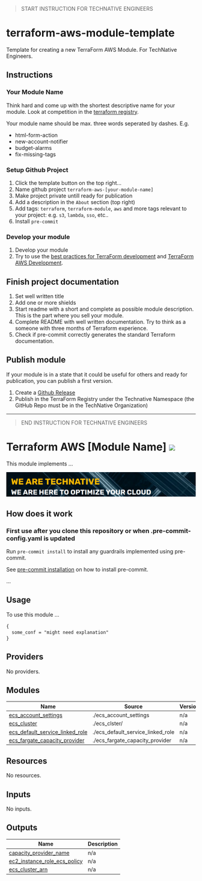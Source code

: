 > START INSTRUCTION FOR TECHNATIVE ENGINEERS

# terraform-aws-module-template

Template for creating a new TerraForm AWS Module. For TechNative Engineers.

## Instructions

### Your Module Name

Think hard and come up with the shortest descriptive name for your module.
Look at competition in the [terraform
registry](https://registry.terraform.io/).

Your module name should be max. three words seperated by dashes. E.g.

- html-form-action
- new-account-notifier
- budget-alarms
- fix-missing-tags

### Setup Github Project

1. Click the template button on the top right...
1. Name github project `terraform-aws-[your-module-name]`
1. Make project private untill ready for publication
1. Add a description in the `About` section (top right)
1. Add tags: `terraform`, `terraform-module`, `aws` and more tags relevant to your project: e.g. `s3`, `lambda`, `sso`, etc..
1. Install `pre-commit`

### Develop your module

1. Develop your module
1. Try to use the [best practices for TerraForm
   development](https://www.terraform-best-practices.com/) and [TerraForm AWS
   Development](https://github.com/ozbillwang/terraform-best-practices).

## Finish project documentation

1. Set well written title
2. Add one or more shields
3. Start readme with a short and complete as possible module description. This
   is the part where you sell your module.
4. Complete README with well written documentation. Try to think as a someone
   with three months of Terraform experience.
5. Check if pre-commit correctly generates the standard Terraform documentation.

## Publish module

If your module is in a state that it could be useful for others and ready for
publication, you can publish a first version.

1. Create a [Github
   Release](https://docs.github.com/en/repositories/releasing-projects-on-github/about-releases)
2. Publish in the TerraForm Registry under the Technative Namespace (the GitHub
   Repo must be in the TechNative Organization)

---

> END INSTRUCTION FOR TECHNATIVE ENGINEERS


# Terraform AWS [Module Name] ![](https://img.shields.io/github/workflow/status/TechNative-B-V/terraform-aws-module-name/tflint.yaml?style=plastic)

<!-- SHIELDS -->

This module implements ...

[![](we-are-technative.png)](https://www.technative.nl)

## How does it work

### First use after you clone this repository or when .pre-commit-config.yaml is updated

Run `pre-commit install` to install any guardrails implemented using pre-commit.

See [pre-commit installation](https://pre-commit.com/#install) on how to install pre-commit.

...

## Usage

To use this module ...

```hcl
{
  some_conf = "might need explanation"
}
```

<!-- BEGIN_TF_DOCS -->
## Providers

No providers.

## Modules

| Name | Source | Version |
|------|--------|---------|
| <a name="module_ecs_account_settings"></a> [ecs\_account\_settings](#module\_ecs\_account\_settings) | ./ecs_account_settings | n/a |
| <a name="module_ecs_cluster"></a> [ecs\_cluster](#module\_ecs\_cluster) | ./ecs_clster/ | n/a |
| <a name="module_ecs_default_service_linked_role"></a> [ecs\_default\_service\_linked\_role](#module\_ecs\_default\_service\_linked\_role) | ./ecs_default_service_linked_role | n/a |
| <a name="module_ecs_fargate_capacity_provider"></a> [ecs\_fargate\_capacity\_provider](#module\_ecs\_fargate\_capacity\_provider) | ./ecs_fargate_capacity_provider | n/a |

## Resources

No resources.

## Inputs

No inputs.

## Outputs

| Name | Description |
|------|-------------|
| <a name="output_capacity_provider_name"></a> [capacity\_provider\_name](#output\_capacity\_provider\_name) | n/a |
| <a name="output_ec2_instance_role_ecs_policy"></a> [ec2\_instance\_role\_ecs\_policy](#output\_ec2\_instance\_role\_ecs\_policy) | n/a |
| <a name="output_ecs_cluster_arn"></a> [ecs\_cluster\_arn](#output\_ecs\_cluster\_arn) | n/a |
<!-- END_TF_DOCS -->
